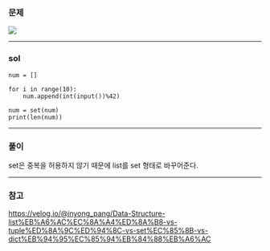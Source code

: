 ### 문제
![](https://images.velog.io/images/chestnut1044/post/ffd0abd7-8707-4c0a-83ce-90c1c21092f7/image.png)

---
### sol
```
num = []

for i in range(10):
    num.append(int(input())%42)

num = set(num)
print(len(num))
```

---
### 풀이
set은 중복을 허용하지 않기 때문에 list를 set 형태로 바꾸어준다.

---
### 참고
https://velog.io/@inyong_pang/Data-Structure-list%EB%A6%AC%EC%8A%A4%ED%8A%B8-vs-tuple%ED%8A%9C%ED%94%8C-vs-set%EC%85%8B-vs-dict%EB%94%95%EC%85%94%EB%84%88%EB%A6%AC